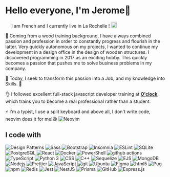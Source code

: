 # Hello everyone, I'm Jerome👋

<img src="https://cdn-icons-png.flaticon.com/512/197/197560.png" width="15"/> I am French and I currently live in La Rochelle ! <img src="https://upload.wikimedia.org/wikipedia/fr/thumb/4/44/Logo_Stade_rochelais_2016.svg/800px-Logo_Stade_rochelais_2016.svg.png" width="18"/>

📘 Coming from a wood training background, I have always combined passion and profession in order to constantly progress and flourish in the latter. Very quickly autonomous on my projects, I wanted to continue my development in a design office in the design of wooden structures. I discovered programming in 2017 as an exciting hobby. This quickly becomes a passion that pushes me to solve business problems in my company. 

🌟 Today, I seek to transform this passion into a Job, and my knowledge into Skills. 🌟

👌 I followed excellent full-stack javascript developer training at **[O'clock](https://oclock.io/)**, which trains you to become a real professional rather than a student.

⚡ I'm a typist, I use a split keyboard and above all, I don't write code, neovim does it for me!😆 <img alt="Neovim" src="https://img.shields.io/badge/-Nvim-57A143?style=flat&logo=neovim&logoColor=white" /> 

## I code with
<p>
  <img alt="Design Patterns" src="https://img.shields.io/badge/-Design_Patterns-FF69B4?style=flat&logoColor=white" />
  <img alt="Sass" src="https://img.shields.io/badge/-Sass-CC6699?style=flat&logo=sass&logoColor=white" />
  <img alt="Bootstrap" src="https://img.shields.io/badge/-Bootstrap-7952B3?style=flat&logo=bootstrap&logoColor=white" />
  <img alt="Insomnia" src="https://img.shields.io/badge/-Insomnia-5849BE?style=flat&logo=insomnia&logoColor=white" /> 
  <img alt="ESLint" src="https://img.shields.io/badge/-ESLint-4B32C3?style=flat&logo=eslint&logoColor=white" />
  <img alt="SQLite" src="https://img.shields.io/badge/-SQLite-003B57?style=flat&logo=sqlite&logoColor=white" />
  <img alt="PostgreSQL" src="https://img.shields.io/badge/-PostgreSQL-336791?style=flat&logo=postgresql&logoColor=white" />
  <img alt="React" src="https://img.shields.io/badge/-React-45b8d8?style=flat&logo=react&logoColor=white" />

  <img alt="Docker" src="https://img.shields.io/badge/-Docker-46a2f1?style=flat&logo=docker&logoColor=white" />
  <img alt="PowerShell" src="https://img.shields.io/badge/-PowerShell-5391FE?style=flat&logo=powershell&logoColor=white" />
  <img alt="github actions" src="https://img.shields.io/badge/-Github_Actions-2088FF?style=flat&logo=github-actions&logoColor=white" />
  <img alt="TypeScript" src="https://img.shields.io/badge/-TypeScript-007ACC?style=flat&logo=typescript&logoColor=white" />
  <img alt="Python 3" src="https://img.shields.io/badge/-Python%203-3776AB?style=flat&logo=python&logoColor=white" />
  <img alt="CSS" src="https://img.shields.io/badge/-CSS-1572B6?style=flat&logo=css3&logoColor=white" />
  <img alt="C++" src="https://img.shields.io/badge/-C%2B%2B-00599C?style=flat&logo=c%2B%2B&logoColor=white" />
  <img alt="Sequelize" src="https://img.shields.io/badge/-Sequelize-399F7F?style=flat&logo=sequelize&logoColor=white" />
  <img alt="EJS" src="https://img.shields.io/badge/-EJS-B4CA65?style=flat&logo=ejs&logoColor=white" />

  <img alt="MongoDB" src="https://img.shields.io/badge/-MongoDB-13aa52?style=flat&logo=mongodb&logoColor=white" />
  <img alt="Nodejs" src="https://img.shields.io/badge/-Nodejs-43853d?style=flat&logo=Node.js&logoColor=white" />
  <img alt="Prettier" src="https://img.shields.io/badge/-Prettier-F7B93E?style=flat&logo=prettier&logoColor=black" />
  <img alt="JavaScript" src="https://img.shields.io/badge/-JavaScript-F7DF1E?style=flat&logo=javascript&logoColor=black" />
  
  <img alt="git" src="https://img.shields.io/badge/-Git-F05032?style=flat&logo=git&logoColor=white" />  
  <img alt="Ubuntu" src="https://img.shields.io/badge/-Ubuntu-E95420?style=flat&logo=ubuntu&logoColor=white" />
  
  <img alt="Figma" src="https://img.shields.io/badge/-Figma-F24E1E?style=flat&logo=figma&logoColor=white" />
  <img alt="html5" src="https://img.shields.io/badge/-HTML5-E34F26?style=flat&logo=html5&logoColor=white" />
  <img alt="Pug" src="https://img.shields.io/badge/-Pug-A86454?style=flat&logo=pug&logoColor=white" />
  <img alt="npm" src="https://img.shields.io/badge/-NPM-CB3837?style=flat&logo=npm&logoColor=white" />
  <img alt="Redis" src="https://img.shields.io/badge/-Redis-DC382D?style=flat&logo=redis&logoColor=white" />
  <img alt="Jest" src="https://img.shields.io/badge/-Jest-C21325?style=flat&logo=jest&logoColor=white" />
  <img alt="NestJS" src="https://img.shields.io/badge/-NestJS-E0234E?style=flat&logo=nestjs&logoColor=white" />


  <img alt="Prisma" src="https://img.shields.io/badge/-Prisma-2D3748?style=flat&logo=prisma&logoColor=white" />
  <img alt="GitHub" src="https://img.shields.io/badge/-GitHub-181717?style=flat&logo=github&logoColor=white" />
  <img alt="Express.js" src="https://img.shields.io/badge/-Express.js-000000?style=flat&logo=express&logoColor=white" />

</p>
